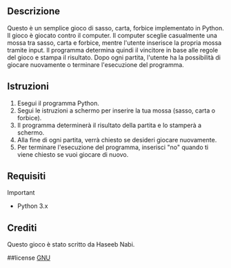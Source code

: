 ## Descrizione
Questo è un semplice gioco di sasso, carta, forbice implementato in Python. Il gioco è giocato contro il computer. Il computer sceglie casualmente una mossa tra sasso, carta e forbice, mentre l'utente inserisce la propria mossa tramite input. Il programma determina quindi il vincitore in base alle regole del gioco e stampa il risultato. Dopo ogni partita, l'utente ha la possibilità di giocare nuovamente o terminare l'esecuzione del programma.

## Istruzioni
1. Esegui il programma Python.
2. Segui le istruzioni a schermo per inserire la tua mossa (sasso, carta o forbice).
3. Il programma determinerà il risultato della partita e lo stamperà a schermo.
4. Alla fine di ogni partita, verrà chiesto se desideri giocare nuovamente.
5. Per terminare l'esecuzione del programma, inserisci "no" quando ti viene chiesto se vuoi giocare di nuovo.

## Requisiti
> [!Important]
> - Python 3.x

## Crediti
Questo gioco è stato scritto da Haseeb Nabi.

##license 
[GNU](https://github.com/Has33b-Nabi/Roshambo-game#:~:text=4%20minutes%20ago-,LICENSE,-Initial%20commit)
